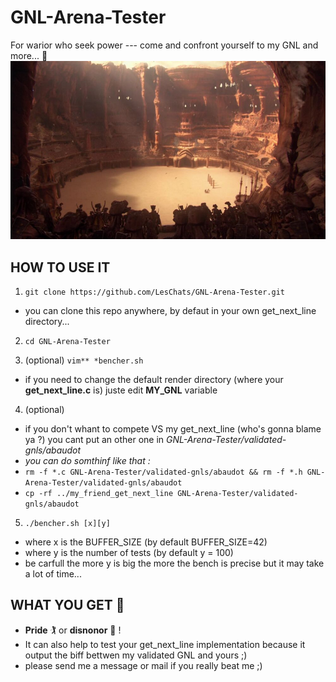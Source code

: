 # GNL-Arena-Tester
For warior who seek power --- come and confront yourself to my GNL and more... 🤺
![ARENA](arena.jpg)

## HOW TO USE IT


1. ```git clone https://github.com/LesChats/GNL-Arena-Tester.git```
  - you can clone this repo anywhere, by defaut in your own get_next_line directory...

2. ```cd GNL-Arena-Tester```

3. \(optional) ```vim** *bencher.sh```
  - if you need to change the default render directory (where your **get_next_line.c** is) juste edit **MY_GNL** variable
  
4. \(optional) 
- if you don't whant to compete VS my get_next_line (who's gonna blame ya ?) you cant put an other one in *GNL-Arena-Tester/validated-gnls/abaudot*
- *you can do somthinf like that :*
- ```rm -f *.c GNL-Arena-Tester/validated-gnls/abaudot && rm -f *.h GNL-Arena-Tester/validated-gnls/abaudot```
- ```cp -rf ../my_friend_get_next_line GNL-Arena-Tester/validated-gnls/abaudot```

5. ```./bencher.sh [x][y]```
  - where x is the BUFFER_SIZE (by default BUFFER_SIZE=42)
  - where y is the number of tests (by default y = 100)
  - be carfull the more y is big the more the bench is precise but it may take a lot of time...

## WHAT YOU GET 🤺

- **Pride** 🏌️‍ or **disnonor** 💩  !
- It can also help to test your get_next_line implementation because it output the biff bettwen my validated GNL and yours ;) 
- please send me a message or mail if you really beat me ;)
  
